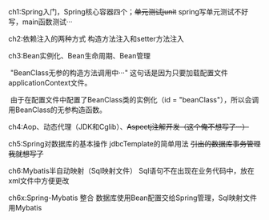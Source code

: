 ch1:Spring入门，Spring核心容器四个；~~单元测试junit~~  spring写单元测试不好写，main函数测试···

ch2:依赖注入的两种方式  构造方法注入和setter方法注入

ch3:Bean实例化、Bean生命周期、Bean管理  

​		"BeanClass无参的构造方法调用中···"  这句话是因为只要加载配置文件applicationContext文件。

​		由于在配置文件中配置了BeanClass类的实例化（id = "beanClass"），所以会调用BeanClass的无参构造函数。

ch4:Aop、动态代理（JDK和Cglib）、~~Aspectj注解开发（这个俺不想写了···）~~

ch5:Spring对数据库的基本操作   jdbcTemplate的简单用法    ~~引出的数据库事务管理我就想写了~~

ch6:Mybatis半自动映射（Sql映射文件） Sql语句不在出现在业务代码中，放在xml文件中方便更改

ch6x:Spring-Mybatis 整合    数据库使用Bean配置交给Spring管理，Sql映射文件用Mybatis

